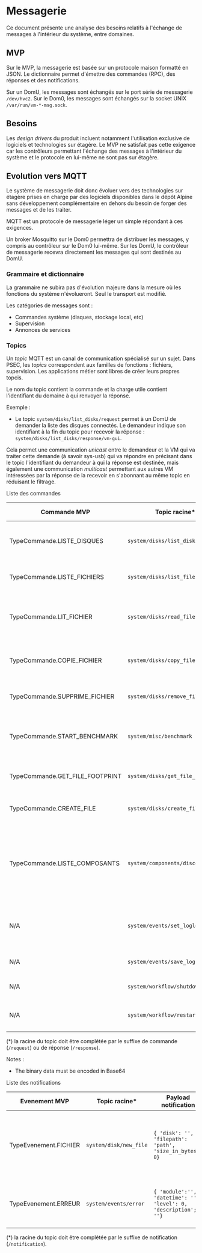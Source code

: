 # Messagerie

Ce document présente une analyse des besoins relatifs à l'échange de messages à l'intérieur du système, entre domaines.

## MVP

Sur le MVP, la messagerie est basée sur un protocole maison formatté en JSON. Le dictionnaire permet d'émettre des commandes (RPC), des réponses et des notifications.

Sur un DomU, les messages sont échangés sur le port série de messagerie `/dev/hvc2`.
Sur le Dom0, les messages sont échangés sur la socket UNIX `/var/run/vm-*-msg.sock`.

## Besoins

Les *design drivers* du produit incluent notamment l'utilisation exclusive de logiciels et technologies sur étagère. Le MVP ne satisfait pas cette exigence car les contrôleurs permettant l'échange des messages à l'intérieur du système et le protocole en lui-même ne sont pas sur étagère.

## Evolution vers MQTT

Le système de messagerie doit donc évoluer vers des technologies sur étagère prises en charge par des logiciels disponibles dans le dépôt Alpine sans développement complémentaire en dehors du besoin de forger des messages et de les traiter.

MQTT est un protocole de messagerie léger un simple répondant à ces exigences.

Un broker Mosquitto sur le Dom0 permettra de distribuer les messages, y compris au contrôleur sur le Dom0 lui-même. Sur les DomU, le contrôleur de messagerie recevra directement les messages qui sont destinés au DomU.

### Grammaire et dictionnaire

La grammaire ne subira pas d'évolution majeure dans la mesure où les fonctions du système n'évolueront. Seul le transport est modifié.

Les catégories de messages sont :
- Commandes système (disques, stockage local, etc)
- Supervision
- Annonces de services

### Topics

Un *topic* MQTT est un canal de communication spécialisé sur un sujet. Dans PSEC, les *topics* correspondent aux familles de fonctions : fichiers, supervision. Les applications métier sont libres de créer leurs propres topcis.

Le nom du topic contient la commande et la charge utile contient l'identifiant du domaine à qui renvoyer la réponse.

Exemple :
- Le topic `system/disks/list_disks/request` permet à un DomU de demander la liste des disques connectés. Le demandeur indique son identifiant à la fin du topic pour recevoir la réponse : `system/disks/list_disks/response/vm-gui`.

Cela permet une communication *unicast* entre le demandeur et la VM qui va traiter cette demande (à savoir sys-usb) qui va répondre en précisant dans le topic l'identifiant du demandeur à qui la réponse est destinée, mais également une communication *multicast* permettant aux autres VM intéressées par la réponse de la recevoir en s'abonnant au même topic en réduisant le filtrage.

Liste des commandes

| Commande MVP | Topic racine* | Payload commande | Description commande | Payload réponse | Description réponse |
|--|--|--|--|--|--|
| TypeCommande.LISTE_DISQUES | `system/disks/list_disks` | `{}` | Demande la liste des disques connectés au système | `{ 'disks': [ { 'label': 'nom', 'id': 'identifier' } ] }` | |
| TypeCommande.LISTE_FICHIERS | `system/disks/list_files` | `{ 'disk': 'identifier' }`| Demande la liste des fichiers d'un disque | `{ 'disk': 'identifier', 'files': [ { 'path': 'path', 'size': 0; 'name': '', 'type': '[file\|folder]' } ] }` | |
| TypeCommande.LIT_FICHIER | `system/disks/read_file` | `{ 'source_disk': 'nom', 'filepath': 'path' }` | Demande la mise à disposition d'un fichier dans le dépôt local | `{ 'status': 'ok\|error', 'footprint', '' }` | |
| TypeCommande.COPIE_FICHIER | `system/disks/copy_file` | `{ 'source_disk': 'nom', 'filepath': 'path', 'target_disk': 'nom' }` | Demande la copie d'un fichier d'un disque vers un autre | `{ 'status': 'ok\|error', 'footprint': '' }` | |
| TypeCommande.SUPPRIME_FICHIER | `system/disks/remove_file` | `{ 'disk': 'nom', 'filepath': 'path' }` | Demande la suppression d'un fichier d'un disque | `{ 'status': 'ok\|error' }` | |
| TypeCommande.START_BENCHMARK | `system/misc/benchmark` | `{ 'module': '' }` | Demande le démarrage du processus de calcul des performances du système | `{ 'status': 'started\|error\|finished' }` | | 
| TypeCommande.GET_FILE_FOOTPRINT | `system/disks/get_file_footprint` | `{ 'disk': 'nom', 'filepath': 'path' }` | Demande l'empreinte numérique d'un fichier | `{ 'footprint': 'xxxx' }` | |
| TypeCommande.CREATE_FILE | `system/disks/create_file` | `{ 'disk': 'nom', 'filepath': 'path', 'data': 'contenu', 'compressed': bool }` | Demande la création d'un fichier sur un disque | `{ 'status': 'ok\|error' }` | |
| TypeCommande.LISTE_COMPOSANTS | `system/components/discover` | `{}` | Demande la liste des composants du système | `{ 'components': [ { 'id': '', 'label': '', 'type': '' } ] }` | L'association entre un composant et le client est faite grâce à l'identifiant fournit dans le suffixe du topic |
| N/A | `system/events/set_loglevel` | `{ "level": "debug\|info\|warn\|error\|critical" }` | Définit le niveau de journalisation pour l'ensemble du système | Aucune | |
| N/A | `system/events/save_log` | `{ "disk": "", "filename": "" }` | Enregistre le journal sur le disque | Aucune | |
| N/A | `system/workflow/shutdown` | `{}` | Asks the system to shutdown | `{ "state": "accepted\|refused}` | |
| N/A | `system/workflow/restart_domain` | `{ "domain_name": "" }` | Asks the system to restart a domain | `{ "state": "accepted\|refused, "reason": "" }` | |

(*) la racine du topic doit être complétée par le suffixe de commande (`/request`) ou de réponse (`/response`).

Notes :
- The binary data must be encoded in Base64

Liste des notifications

| Evenement MVP | Topic racine* | Payload notification | Description notification |
|--|--|--|--|
| TypeEvenement.FICHIER | `system/disk/new_file` | `{ 'disk': '', 'filepath': 'path', 'size_in_bytes': 0}` | Indique qu'un nouveau fichier est disponible dans le dépôt local ou sur un disque |
| TypeEvenement.ERREUR | `system/events/error` | `{ 'module':'', 'datetime': '', 'level': 0, 'description'; ''}` | Indique qu'une erreur s'est produite dans un module |

(*) la racine du topic doit être complétée par le suffixe de notification (`/notification`).